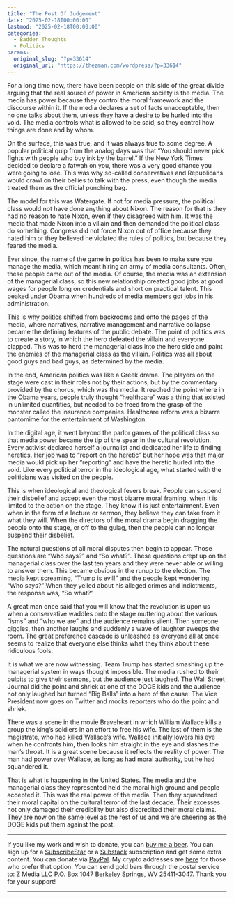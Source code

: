 ```yaml
---
title: "The Post Of Judgement"
date: "2025-02-18T00:00:00"
lastmod: "2025-02-18T00:00:00"
categories:
  - Badder Thoughts
  - Politics
params:
  original_slug: "?p=33614"
  original_url: "https://thezman.com/wordpress/?p=33614"
---
```


For a long time now, there have been people on this side of the great
divide arguing that the real source of power in American society is the
media. The media has power because they control the moral framework and
the discourse within it. If the media declares a set of facts
unacceptable, then no one talks about them, unless they have a desire to
be hurled into the void. The media controls what is allowed to be said,
so they control how things are done and by whom.

On the surface, this was true, and it was always true to some degree. A
popular political quip from the analog days was that “You should never
pick fights with people who buy ink by the barrel.” If the New York
Times decided to declare a fatwah on you, there was a very good chance
you were going to lose. This was why so-called conservatives and
Republicans would crawl on their bellies to talk with the press, even
though the media treated them as the official punching bag.

The model for this was Watergate. If not for media pressure, the
political class would not have done anything about Nixon. The reason for
that is they had no reason to hate Nixon, even if they disagreed with
him. It was the media that made Nixon into a villain and then demanded
the political class do something. Congress did not force Nixon out of
office because they hated him or they believed he violated the rules of
politics, but because they feared the media.

Ever since, the name of the game in politics has been to make sure you
manage the media, which meant hiring an army of media consultants.
Often, these people came out of the media. Of course, the media was an
extension of the managerial class, so this new relationship created good
jobs at good wages for people long on credentials and short on practical
talent. This peaked under Obama when hundreds of media members got jobs
in his administration.

This is why politics shifted from backrooms and onto the pages of the
media, where narratives, narrative management and narrative collapse
became the defining features of the public debate. The point of politics
was to create a story, in which the hero defeated the villain and
everyone clapped. This was to herd the managerial class into the hero
side and paint the enemies of the managerial class as the villain.
Politics was all about good guys and bad guys, as determined by the
media.

In the end, American politics was like a Greek drama. The players on the
stage were cast in their roles not by their actions, but by the
commentary provided by the chorus, which was the media. It reached the
point where in the Obama years, people truly thought “healthcare” was a
thing that existed in unlimited quantities, but needed to be freed from
the grasp of the monster called the insurance companies. Healthcare
reform was a bizarre pantomime for the entertainment of Washington.

In the digital age, it went beyond the parlor games of the political
class so that media power became the tip of the spear in the cultural
revolution. Every activist declared herself a journalist and dedicated
her life to finding heretics. Her job was to “report on the heretic” but
her hope was that major media would pick up her “reporting” and have the
heretic hurled into the void. Like every political terror in the
ideological age, what started with the politicians was visited on the
people.

This is when ideological and theological fevers break. People can
suspend their disbelief and accept even the most bizarre moral framing,
when it is limited to the action on the stage. They know it is just
entertainment. Even when in the form of a lecture or sermon, they
believe they can take from it what they will. When the directors of the
moral drama begin dragging the people onto the stage, or off to the
gulag, then the people can no longer suspend their disbelief.

The natural questions of all moral disputes then begin to appear. Those
questions are “Who says?” and “So what?”. These questions crept up on
the managerial class over the last ten years and they were never able or
willing to answer them. This became obvious in the runup to the
election. The media kept screaming, “Trump is evil!” and the people kept
wondering, “Who says?” When they yelled about his alleged crimes and
indictments, the response was, “So what?”

A great man once said that you will know that the revolution is upon us
when a conservative waddles onto the stage muttering about the various
“isms” and “who we are” and the audience remains silent. Then someone
giggles, then another laughs and suddenly a wave of laughter sweeps the
room. The great preference cascade is unleashed as everyone all at once
seems to realize that everyone else thinks what they think about these
ridiculous fools.

It is what we are now witnessing. Team Trump has started smashing up the
managerial system in ways thought impossible. The media rushed to their
pulpits to give their sermons, but the audience just laughed. The Wall
Street Journal did the point and shriek at one of the DOGE kids and the
audience not only laughed but turned “Big Balls” into a hero of the
cause. The Vice President now goes on Twitter and mocks reporters who do
the point and shriek.

There was a scene in the movie Braveheart in which William Wallace kills
a group the king’s soldiers in an effort to free his wife. The last of
them is the magistrate, who had killed Wallace’s wife. Wallace initially
lowers his eye when he confronts him, then looks him straight in the eye
and slashes the man’s throat. It is a great scene because it reflects
the reality of power. The man had power over Wallace, as long as had
moral authority, but he had squandered it.

That is what is happening in the United States. The media and the
managerial class they represented held the moral high ground and people
accepted it. This was the real power of the media. Then they squandered
their moral capital on the cultural terror of the last decade. Their
excesses not only damaged their credibility but also discredited their
moral claims. They are now on the same level as the rest of us and we
are cheering as the DOGE kids put them against the post.

------------------------------------------------------------------------

If you like my work and wish to donate, you can
<a href="https://www.buymeacoffee.com/mujolulu" rel="noopener"
target="_blank">buy me a beer</a>. You can sign up for a
<a href="https://www.subscribestar.com/the-z-blog" rel="noopener"
target="_blank">SubscribeStar</a> or a
<a href="https://thedissident.substack.com/" rel="noopener"
target="_blank">Substack</a> subscription and get some extra content.
You can donate via <a
href="https://www.paypal.com/donate/?cmd=_s-xclick&amp;hosted_button_id=UDAS2Q8JYA6CN&amp;source=url"
rel="noopener" target="_blank">PayPal</a>. My crypto addresses are
<a href="https://thezman.com/wordpress/?page_id=22713" rel="noopener"
target="_blank">here</a> for those who prefer that option. You can send
gold bars through the postal service to: Z Media LLC P.O. Box 1047
Berkeley Springs, WV 25411-3047. Thank you for your support!

------------------------------------------------------------------------

